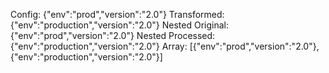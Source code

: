 Config: {"env":"prod","version":"2.0"}
Transformed: {"env":"production","version":"2.0"}
Nested Original: {"env":"prod","version":"2.0"}
Nested Processed: {"env":"production","version":"2.0"}
Array: [{"env":"prod","version":"2.0"},{"env":"production","version":"2.0"}]